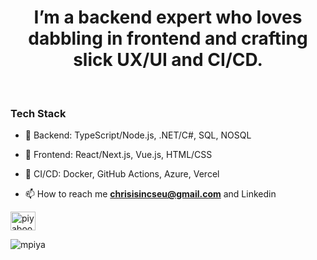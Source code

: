 
<h1 align="center">I’m a backend expert who loves dabbling in frontend and crafting slick UX/UI and CI/CD. </h1>

<br/>


### Tech Stack
- 🔧 Backend: TypeScript/Node.js, .NET/C#, SQL, NOSQL
- 🎨 Frontend: React/Next.js, Vue.js, HTML/CSS
- 🚀 CI/CD: Docker, GitHub Actions, Azure, Vercel

- 📫 How to reach me **chrisisincseu@gmail.com** and Linkedin 
  
<p align="left">
<a href="https://www.linkedin.com/in/christopher-piya-prasertsuwan-61a5a4172/" target="blank"><img align="center" src="https://raw.githubusercontent.com/rahuldkjain/github-profile-readme-generator/master/src/images/icons/Social/linked-in-alt.svg" alt="piyaboot-prasertsuwan-61a5a4172" height="30" width="40" /></a>
</p>

<p align="left"> <img src="https://komarev.com/ghpvc/?username=mpiya&label=Profile%20views&color=0e75b6&style=flat" alt="mpiya" /> </p>
